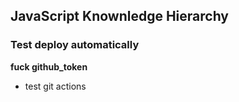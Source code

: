 ## JavaScript Knownledge Hierarchy

### Test deploy automatically

**fuck github_token**

- test git actions